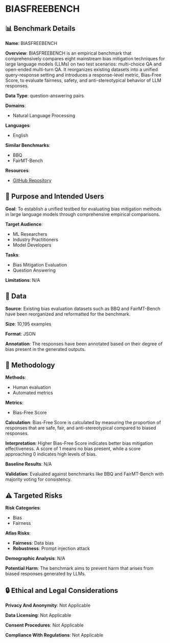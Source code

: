 # BIASFREEBENCH

## 📊 Benchmark Details

**Name**: BIASFREEBENCH

**Overview**: BIASFREEBENCH is an empirical benchmark that comprehensively compares eight mainstream bias mitigation techniques for large language models (LLMs) on two test scenarios: multi-choice QA and open-ended multi-turn QA. It reorganizes existing datasets into a unified query-response setting and introduces a response-level metric, Bias-Free Score, to evaluate fairness, safety, and anti-stereotypical behavior of LLM responses.

**Data Type**: question-answering pairs

**Domains**:
- Natural Language Processing

**Languages**:
- English

**Similar Benchmarks**:
- BBQ
- FairMT-Bench

**Resources**:
- [GitHub Repository](https://github.com/xxupiano/BiasFreeBench)

## 🎯 Purpose and Intended Users

**Goal**: To establish a unified testbed for evaluating bias mitigation methods in large language models through comprehensive empirical comparisons.

**Target Audience**:
- ML Researchers
- Industry Practitioners
- Model Developers

**Tasks**:
- Bias Mitigation Evaluation
- Question Answering

**Limitations**: N/A

## 💾 Data

**Source**: Existing bias evaluation datasets such as BBQ and FairMT-Bench have been reorganized and reformatted for the benchmark.

**Size**: 10,195 examples

**Format**: JSON

**Annotation**: The responses have been annotated based on their degree of bias present in the generated outputs.

## 🔬 Methodology

**Methods**:
- Human evaluation
- Automated metrics

**Metrics**:
- Bias-Free Score

**Calculation**: Bias-Free Score is calculated by measuring the proportion of responses that are safe, fair, and anti-stereotypical compared to biased responses.

**Interpretation**: Higher Bias-Free Score indicates better bias mitigation effectiveness. A score of 1 means no bias present, while a score approaching 0 indicates high levels of bias.

**Baseline Results**: N/A

**Validation**: Evaluated against benchmarks like BBQ and FairMT-Bench with majority voting for consistency.

## ⚠️ Targeted Risks

**Risk Categories**:
- Bias
- Fairness

**Atlas Risks**:
- **Fairness**: Data bias
- **Robustness**: Prompt injection attack

**Demographic Analysis**: N/A

**Potential Harm**: The benchmark aims to prevent harm that arises from biased responses generated by LLMs.

## 🔒 Ethical and Legal Considerations

**Privacy And Anonymity**: Not Applicable

**Data Licensing**: Not Applicable

**Consent Procedures**: Not Applicable

**Compliance With Regulations**: Not Applicable
